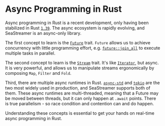 # Async Programming in Rust

Async programming in Rust is a recent development, only having been stabilized in Rust [`1.39`](https://github.com/rust-lang/rust/releases/tag/1.39.0). The async ecosystem is rapidly evolving, and SeaStreamer is an async-only library.

The first concept to learn is the [`Future`](https://rust-lang.github.io/async-book/02_execution/02_future.html) trait. `Future` allows us to achieve concurrency with little programming effort, e.g. [`future::join_all`](https://docs.rs/futures/latest/futures/future/fn.join_all.html) to execute multiple tasks in parallel.

The second concept to learn is the [`Stream`](https://docs.rs/futures-core/latest/futures_core/stream/trait.Stream.html) trait. It's like [`Iterator`](https://doc.rust-lang.org/std/iter/trait.Iterator.html), but async. It is very powerful, and allows us to manipulate streams ergonomically by composing `Map`, `Filter` and `Fold`.

Third, there are multiple async runtimes in Rust. [`async-std`](https://crates.io/crates/async-std) and [`tokio`](https://crates.io/crates/tokio) are the two most widely used in production, and SeaStreamer supports both of them. These async runtimes are multi-threaded, meaning that a Future may be moved between threads, but it can only happen at `.await` points. There is true parallelism - so race condition and contention can and do happen.

Understanding these concepts is essential to get your hands on real-time async programming in Rust.